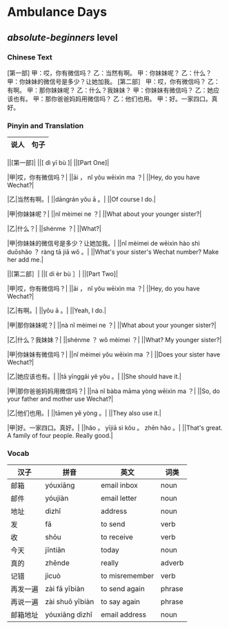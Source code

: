 # Ambulance Days
## *absolute-beginners* level

### Chinese Text
[第一部]
甲：哎，你有微信吗？
乙：当然有啊。
甲：你妹妹呢？
乙：什么？
甲：你妹妹的微信号是多少？让她加我。
[第二部］
甲：哎，你有微信吗？
乙：有啊。
甲：那你妹妹呢？
乙：什么？我妹妹？
甲：你妹妹有微信吗？
乙：她应该也有。
甲：那你爸爸妈妈用微信吗？
乙：他们也用。
甲：好。一家四口。真好。

### Pinyin and Translation
|说人|句子|
|----|----|

||[第一部]|
||[ dì  yī bù ]|
||[Part One]|

|甲|哎，你有微信吗？|
||āi ， nǐ yǒu wēixìn ma ？|
||Hey, do you have Wechat?|

|乙|当然有啊。|
||dāngrán yǒu ā 。|
||Of course I do.|

|甲|你妹妹呢？|
||nǐ mèimei ne ？|
||What about your younger sister?|

|乙|什么？|
||shénme ？|
||What?|

|甲|你妹妹的微信号是多少？让她加我。|
||nǐ mèimei de wēixìn hào shì duōshǎo ？ ràng tā jiā wǒ 。|
||What's your sister's Wechat number? Make her add me.|

||[第二部］|
||[ dì  èr bù ］|
||[Part Two]|

|甲|哎，你有微信吗？|
||āi ， nǐ yǒu wēixìn ma ？|
||Hey, do you have Wechat?|

|乙|有啊。|
||yǒu ā 。|
||Yeah, I do.|

|甲|那你妹妹呢？|
||nà nǐ mèimei ne ？|
||What about your younger sister?|

|乙|什么？我妹妹？|
||shénme ？ wǒ mèimei ？|
||What? My younger sister?|

|甲|你妹妹有微信吗？|
||nǐ mèimei yǒu wēixìn ma ？|
||Does your sister have Wechat?|

|乙|她应该也有。|
||tā yīnggāi yě yǒu 。|
||She should have it.|

|甲|那你爸爸妈妈用微信吗？|
||nà nǐ bàba māma yòng wēixìn ma ？|
||So, do your father and mother use Wechat?|

|乙|他们也用。|
||tāmen yě yòng 。|
||They also use it.|

|甲|好。一家四口。真好。|
||hǎo 。 yījiā sì kǒu 。 zhēn hǎo 。|
||That's great. A family of four people. Really good.|
### Vocab
|汉子|拼音|英文|词类|
|----|----|----|----|
|邮箱|yóuxiāng|email inbox|noun|
|邮件|yóujiàn|email letter|noun|
|地址|dìzhǐ|address|noun|
|发|fā|to send|verb|
|收|shōu|to receive|verb|
|今天|jīntiān|today|noun|
|真的|zhēnde|really|adverb|
|记错|jìcuò|to misremember|verb|
|再发一遍|zài fā yībiàn|to send again|phrase|
|再说一遍|zài shuō yībiàn|to say again|phrase|
|邮箱地址|yóuxiāng dìzhǐ|email address|noun|
